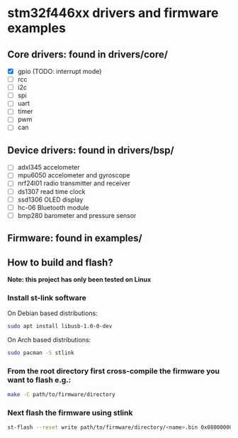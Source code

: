 # stm32f446xx drivers and firmware examples

## Core drivers: found in drivers/core/
- [x] gpio (TODO: interrupt mode)
- [ ] rcc
- [ ] i2c
- [ ] spi
- [ ] uart
- [ ] timer
- [ ] pwm
- [ ] can

## Device drivers: found in drivers/bsp/
- [ ] adxl345 accelometer
- [ ] mpu6050 accelometer and gyroscope
- [ ] nrf24l01 radio transmitter and receiver
- [ ] ds1307 read time clock
- [ ] ssd1306 OLED display
- [ ] hc-06 Bluetooth module
- [ ] bmp280 barometer and pressure sensor

## Firmware: found in examples/

## How to build and flash?
**Note: this project has only been tested on Linux**

### Install st-link software
On Debian based distributions:
```sh
sudo apt install libusb-1.0-0-dev
```
On Arch based distributions:
```sh
sudo pacman -S stlink
```

### From the root directory first cross-compile the firmware you want to flash e.g.:
```sh
make -C path/to/firmware/directory
```

### Next flash the firmware using stlink
```sh
st-flash --reset write path/to/firmware/directory/<name>.bin 0x08000000
```
